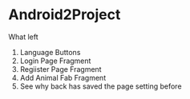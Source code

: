 # Android2Project

What left <br>
1. Language Buttons <br>
2. Login Page Fragment <br>
3. Regiister Page Fragment <br>
4. Add Animal Fab Fragment <br>
5. See why back has saved the page setting before <br>
 

